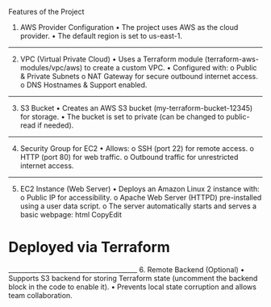  Features of the Project
 1. AWS Provider Configuration
•	The project uses AWS as the cloud provider.
•	The default region is set to us-east-1.
________________________________________
 2. VPC (Virtual Private Cloud)
•	Uses a Terraform module (terraform-aws-modules/vpc/aws) to create a custom VPC.
•	Configured with:
o	Public & Private Subnets
o	NAT Gateway for secure outbound internet access.
o	DNS Hostnames & Support enabled.
________________________________________
 3. S3 Bucket
•	Creates an AWS S3 bucket (my-terraform-bucket-12345) for storage.
•	The bucket is set to private (can be changed to public-read if needed).
________________________________________
 4. Security Group for EC2
•	Allows:
o	SSH (port 22) for remote access.
o	HTTP (port 80) for web traffic.
o	Outbound traffic for unrestricted internet access.
________________________________________
5. EC2 Instance (Web Server)
•	Deploys an Amazon Linux 2 instance with:
o	Public IP for accessibility.
o	Apache Web Server (HTTPD) pre-installed using a user data script.
o	The server automatically starts and serves a basic webpage:
html
CopyEdit
<h1>Deployed via Terraform</h1>
________________________________________
 6. Remote Backend (Optional)
•	Supports S3 backend for storing Terraform state (uncomment the backend block in the code to enable it).
•	Prevents local state corruption and allows team collaboration.

